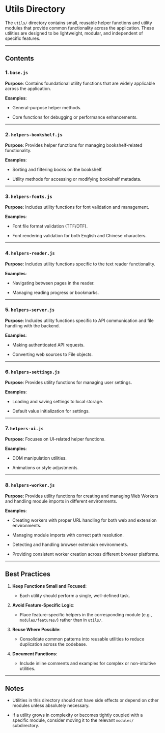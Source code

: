 # Utils Directory

The `utils/` directory contains small, reusable helper functions and utility modules that provide common functionality across the application. These utilities are designed to be lightweight, modular, and independent of specific features.

---

## Contents

### 1. `base.js`

**Purpose**: Contains foundational utility functions that are widely applicable across the application.

**Examples**:

- General-purpose helper methods.

- Core functions for debugging or performance enhancements.

---

### 2. `helpers-bookshelf.js`

**Purpose**: Provides helper functions for managing bookshelf-related functionality.

**Examples**:

- Sorting and filtering books on the bookshelf.

- Utility methods for accessing or modifying bookshelf metadata.

---

### 3. `helpers-fonts.js`

**Purpose**: Includes utility functions for font validation and management.

**Examples**:

- Font file format validation (TTF/OTF).

- Font rendering validation for both English and Chinese characters.

---

### 4. `helpers-reader.js`

**Purpose**: Includes utility functions specific to the text reader functionality.

**Examples**:

- Navigating between pages in the reader.

- Managing reading progress or bookmarks.

---

### 5. `helpers-server.js`

**Purpose**: Includes utility functions specific to API communication and file handling with the backend.

**Examples**:

- Making authenticated API requests.

- Converting web sources to File objects.

---

### 6. `helpers-settings.js`

**Purpose**: Provides utility functions for managing user settings.

**Examples**:

- Loading and saving settings to local storage.

- Default value initialization for settings.

---

### 7. `helpers-ui.js`

**Purpose**: Focuses on UI-related helper functions.

**Examples**:

- DOM manipulation utilities.

- Animations or style adjustments.

---

### 8. `helpers-worker.js`

**Purpose**: Provides utility functions for creating and managing Web Workers and handling module imports in different environments.

**Examples**:

- Creating workers with proper URL handling for both web and extension environments.

- Managing module imports with correct path resolution.

- Detecting and handling browser extension environments.

- Providing consistent worker creation across different browser platforms.

---

## Best Practices

1. **Keep Functions Small and Focused**:

    - Each utility should perform a single, well-defined task.

2. **Avoid Feature-Specific Logic**:

    - Place feature-specific helpers in the corresponding module (e.g., `modules/features/`) rather than in `utils/`.

3. **Reuse Where Possible**:

    - Consolidate common patterns into reusable utilities to reduce duplication across the codebase.

4. **Document Functions**:
    - Include inline comments and examples for complex or non-intuitive utilities.

---

## Notes

- Utilities in this directory should not have side effects or depend on other modules unless absolutely necessary.

- If a utility grows in complexity or becomes tightly coupled with a specific module, consider moving it to the relevant `modules/` subdirectory.
